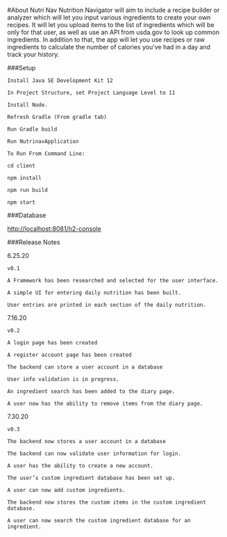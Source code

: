 #About Nutri Nav
Nutrition Navigator will aim to include a recipe builder or analyzer which will let you input various ingredients to create your own recipes. It will let you upload items to the list of ingredients which will be only for that user, as well as use an API from usda.gov to look up common ingredients. In addition to that, the app will let you use recipes or raw ingredients to calculate the number of calories you’ve had in a day and track your history.

###Setup
    
    Install Java SE Development Kit 12
    
    In Project Structure, set Project Language Level to 11
    
    Install Node.
    
    Refresh Gradle (From gradle tab)
    
    Run Gradle build
    
    Run NutrinavApplication
    
    To Run From Command Line:
    
    cd client
    
    npm install
    
    npm run build
    
    npm start
    
###Database
    
   <http://localhost:8081/h2-console>
    

###Release Notes


6.25.20
    
    v0.1
    
    A Framework has been researched and selected for the user interface.

	A simple UI for entering daily nutrition has been built.
	
	User entries are printed in each section of the daily nutrition.
	
7.16.20
    
    v0.2
    
    A login page has been created
    
    A register account page has been created
    
    The backend can store a user account in a database
    
    User info validation is in progress.
    
    An ingredient search has been added to the diary page.
    
    A user now has the ability to remove items from the diary page.
    
7.30.20
    
    v0.3
    
    The backend now stores a user account in a database
    
    The backend can now validate user information for login.
    
    A user has the ability to create a new account.
    
    The user’s custom ingredient database has been set up.
    
    A user can now add custom ingredients.
    
    The backend now stores the custom items in the custom ingredient database.
    
    A user can now search the custom ingredient database for an ingredient.

